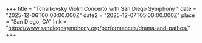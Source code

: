 +++
title = "Tchaikovsky Violin Concerto with San Diego Symphony "
date = "2025-12-06T00:00:00.000Z"
date2 = "2025-12-07T05:00:00.000Z"
place = "San Diego, CA"
link = "https://www.sandiegosymphony.org/performances/drama-and-pathos/"
+++



